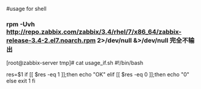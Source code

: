 #usage for shell
### rpm -Uvh http://repo.zabbix.com/zabbix/3.4/rhel/7/x86_64/zabbix-release-3.4-2.el7.noarch.rpm 2>/dev/null &>/dev/null 完全不输出
[root@zabbix-server tmp]# cat usage_if.sh 
#!/bin/bash

res=$1
if [[ $res -eq 1 ]];then
    echo "OK"
elif [[ $res -eq 0 ]];then 
    echo "0"
else
    exit 1
fi
